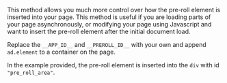 This method allows you much more control over how the pre-roll element is inserted into your page. This method is useful if you are loading parts of your page asynchronously, or modifying your page using Javascript and want to insert the pre-roll element after the initial document load.

Replace the ```__APP_ID__``` and ```__PREROLL_ID__``` with your own and append ```ad.element``` to a container on the page.

In the example provided, the pre-roll element is inserted into the ```div``` with id ```"pre_roll_area"```.